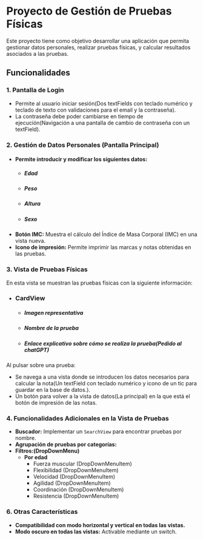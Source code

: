 # Proyecto de Gestión de Pruebas Físicas

Este proyecto tiene como objetivo desarrollar una aplicación que permita gestionar datos personales, realizar pruebas físicas, y calcular resultados asociados a las pruebas.

## Funcionalidades

### 1. Pantalla de Login
- Permite al usuario iniciar sesión(Dos textFields con teclado numérico y teclado de texto con validaciones para el email y la contraseña).
- La contraseña debe poder cambiarse en tiempo de ejecución(Navigación a una pantalla de cambio de contraseña con un textField).

### 2. Gestión de Datos Personales (Pantalla Principal)
- #### Permite introducir y modificar los siguientes datos:
  - ##### Edad
  - ##### Peso
  - ##### Altura
  - ##### Sexo
- **Botón IMC:** Muestra el cálculo del Índice de Masa Corporal (IMC) en una vista nueva.
- **Icono de impresión:** Permite imprimir las marcas y notas obtenidas en las pruebas.

### 3. Vista de Pruebas Físicas
En esta vista se muestran las pruebas físicas con la siguiente información:
- ### CardView
  - ##### Imagen representativa
  - ##### Nombre de la prueba
  - ##### Enlace explicativo sobre cómo se realiza la prueba(Pedido al chatGPT)

Al pulsar sobre una prueba:
- Se navega a una vista donde se introducen los datos necesarios para calcular la nota(Un textField con teclado numérico y icono de un tic para guardar en la base de datos.).
- Un botón para volver a la vista de datos(La principal) en la que está el botón de impresión de las notas.

### 4. Funcionalidades Adicionales en la Vista de Pruebas
- **Buscador:** Implementar un `SearchView` para encontrar pruebas por nombre.
- **Agrupación de pruebas por categorías:**
- **Filtros:(DropDownMenu)**
    - **Por edad**
      - Fuerza muscular (DropDownMenuItem)
      - Flexibilidad (DropDownMenuItem)
      - Velocidad (DropDownMenuItem)
      - Agilidad (DropDownMenuItem)
      - Coordinación (DropDownMenuItem)
      - Resistencia (DropDownMenuItem)
### 6. Otras Características
- **Compatibilidad con modo horizontal y vertical en todas las vistas.**
- **Modo oscuro en todas las vistas:** Activable mediante un switch.
